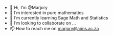 - 👋 Hi, I’m @Marjory
- 👀 I’m interested in pure mathematics
- 🌱 I’m currently learning Sage Math and Statistics
- 💞️ I’m looking to collaborate on ...
- 📫 How to reach me on marjory@aims.ac.za

<!---
nobuhl/nobuhl is a ✨ special ✨ repository because its `README.md` (this file) appears on your GitHub profile.
You can click the Preview link to take a look at your changes.
--->
